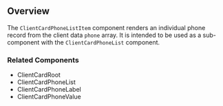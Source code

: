 ## Overview
The `ClientCardPhoneListItem` component renders an individual phone record from the client data `phone` array. It is intended to be used as a sub-component with the `ClientCardPhoneList` component.


### Related Components
- ClientCardRoot
- ClientCardPhoneList
- ClientCardPhoneLabel
- ClientCardPhoneValue